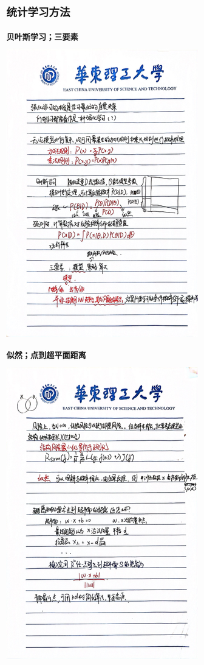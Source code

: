 # 统计学习方法
## 贝叶斯学习；三要素
![统计学习方法](..%2F%E7%94%A8%E5%88%B0%E7%9A%84%E5%9B%BE%E7%89%87%2F%E7%BB%9F%E8%AE%A1%E5%AD%A6%E4%B9%A0%E6%96%B9%E6%B3%951.jpg)
## 似然；点到超平面距离
![统计学习方法](..%2F%E7%94%A8%E5%88%B0%E7%9A%84%E5%9B%BE%E7%89%87%2F%E7%BB%9F%E8%AE%A1%E5%AD%A6%E4%B9%A0%E6%96%B9%E6%B3%952.jpg)
<style>
    img[alt="统计学习方法"]{
        width:1000px;
    }
</style>
